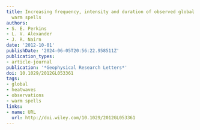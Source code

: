 ```yaml
---
title: Increasing frequency, intensity and duration of observed global heatwaves and
  warm spells
authors:
- S. E. Perkins
- L. V. Alexander
- J. R. Nairn
date: '2012-10-01'
publishDate: '2024-06-05T20:56:22.958511Z'
publication_types:
- article-journal
publication: '*Geophysical Research Letters*'
doi: 10.1029/2012GL053361
tags:
- global
- heatwaves
- observations
- warm spells
links:
- name: URL
  url: http://doi.wiley.com/10.1029/2012GL053361
---
```

